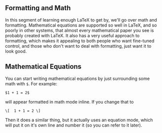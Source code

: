 Formatting and Math
--

In this segment of learning enough LaTeX to get by, we'll go over math and formatting. Mathematical equations are supported so well in LaTeX, and so poorly in other systems, that almost every mathematical paper you see is probably created with LaTeX. It also has a very useful approach to formatting, which makes it appealing to both people who want fine-tuned control, and those who don't want to deal with formatting, just want it to look good.

Mathematical Equations
---

You can start writing mathematical equations by just surrounding some math with `$`. For example:

	$1 + 1 = 2$
will appear formatted in math mode inline. If you change that to

	\[	1 + 1 = 2 \]

Then it does a similar thing, but it actually uses an equation mode, which will put it on it's own line and number it (so you can refer to it later).